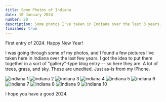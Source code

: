 ```yaml
---
title: Some Photos of Indiana
date: 10 January 2024
number: 20
description: Some photos I've taken in Indiana over the last 3 years.
finished: true
---
```


First entry of 2024. Happy New Year!

I was going through some of my photos, and I found a few pictures I've taken here in Indiana over the last few years. I got the idea to put them together in a sort of "gallery"-type blog entry -- so here they are. A lot of trees, grass, and sky. These are unedited. Just as-is from my iPhone.

![indiana 1](../assets/images/indiana/1.jpeg "indiana 1")
![indiana 2](../assets/images/indiana/2.jpeg "indiana 2")
![indiana 3](../assets/images/indiana/3.jpeg "indiana 3")
![indiana 4](../assets/images/indiana/4.jpeg "indiana 4")
![indiana 5](../assets/images/indiana/5.jpeg "indiana 5")
![indiana 6](../assets/images/indiana/6.jpeg "indiana 6")
![indiana 7](../assets/images/indiana/7.jpeg "indiana 7")
![indiana 8](../assets/images/indiana/8.jpeg "indiana 8")
![indiana 9](../assets/images/indiana/9.jpeg "indiana 9")
![indiana 10](../assets/images/indiana/10.jpeg "indiana 10")

I hope you have a good 2024.

